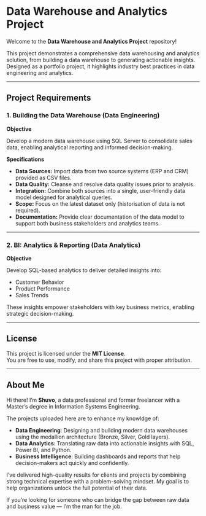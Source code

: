 # Data Warehouse and Analytics Project  

Welcome to the **Data Warehouse and Analytics Project** repository!  

This project demonstrates a comprehensive data warehousing and analytics solution, from building a data warehouse to generating actionable insights. Designed as a portfolio project, it highlights industry best practices in data engineering and analytics.  

---

## Project Requirements  

### 1. Building the Data Warehouse (Data Engineering)  

**Objective**

Develop a modern data warehouse using SQL Server to consolidate sales data, enabling analytical reporting and informed decision-making.  

**Specifications**  
- **Data Sources:** Import data from two source systems (ERP and CRM) provided as CSV files.  
- **Data Quality:** Cleanse and resolve data quality issues prior to analysis.  
- **Integration:** Combine both sources into a single, user-friendly data model designed for analytical queries.  
- **Scope:** Focus on the latest dataset only (historisation of data is not required).  
- **Documentation:** Provide clear documentation of the data model to support both business stakeholders and analytics teams.  

---

### 2. BI: Analytics & Reporting (Data Analytics)  

**Objective**  

Develop SQL-based analytics to deliver detailed insights into:  
- Customer Behavior  
- Product Performance  
- Sales Trends  

These insights empower stakeholders with key business metrics, enabling strategic decision-making.  

---

## License  

This project is licensed under the **MIT License**.  
You are free to use, modify, and share this project with proper attribution.  

---

## About Me  

Hi there! I’m **Shuvo**, a data professional and former freelancer with a Master’s degree in Information Systems Engineering.  

The projects uploaded here are to enhance my knowldge of:  
- **Data Engineering**: Designing and building modern data warehouses using the medallion architecture (Bronze, Silver, Gold layers).  
- **Data Analytics**: Translating raw data into actionable insights with SQL, Power BI, and Python.  
- **Business Intelligence**: Building dashboards and reports that help decision-makers act quickly and confidently.  

I’ve delivered high-quality results for clients and projects by combining strong technical expertise with a problem-solving mindset. My goal is to help organizations unlock the full potential of their data.  

If you’re looking for someone who can bridge the gap between raw data and business value — I’m the man for the job.
